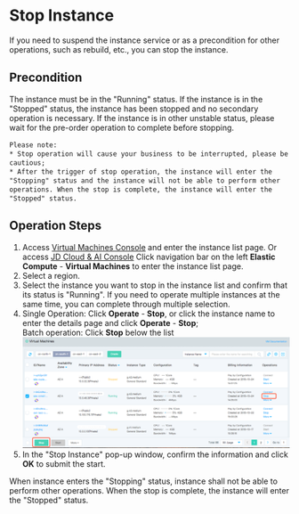 # Stop Instance

If you need to suspend the instance service or as a precondition for other operations, such as rebuild, etc., you can stop the instance.

## Precondition

The instance must be in the "Running" status. If the instance is in the "Stopped" status, the instance has been stopped and no secondary operation is necessary. If the instance is in other unstable status, please wait for the pre-order operation to complete before stopping.
	
	Please note:
	* Stop operation will cause your business to be interrupted, please be cautious;
	* After the trigger of stop operation, the instance will enter the "Stopping" status and the instance will not be able to perform other operations. When the stop is complete, the instance will enter the "Stopped" status.


## Operation Steps
1. Access [Virtual Machines Console](https://cns-console.jdcloud.com/host/compute/list) and enter the instance list page. Or access [JD Cloud & AI Console](https://console.jdcloud.com) Click navigation bar on the left **Elastic Compute** - **Virtual Machines** to enter the instance list page.
2. Select a region.
3. Select the instance you want to stop in the instance list and confirm that its status is "Running". If you need to operate multiple instances at the same time, you can complete through multiple selection.
4. Single Operation: Click **Operate** - **Stop**, or click the instance name to enter the details page and click **Operate** - **Stop**;
<br>Batch operation: Click **Stop** below the list
![](../../../../../image/vm/stopinstance.png)
5. In the "Stop Instance" pop-up window, confirm the information and click **OK** to submit the start.

When instance enters the "Stopping" status, instance shall not be able to perform other operations. When the stop is complete, the instance will enter the "Stopped" status.
